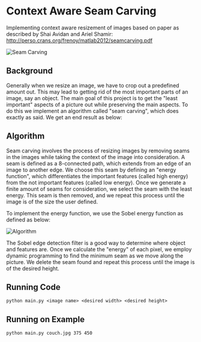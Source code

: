 # Context Aware Seam Carving
Implementing context aware resizement of images based on paper as described by Shai Avidan and Ariel Shamir: http://perso.crans.org/frenoy/matlab2012/seamcarving.pdf

![Seam Carving](http://i.imgur.com/vWPqYKT.gif)

## Background

Generally when we resize an image, we have to crop out a predefined amount out. This may lead to getting rid of the most important parts of an image, say an object. The main goal of this project is to get the "least important" aspects of a picture out while preserving the main aspects. To do this we implement an algorithm called "seam carving", which does exactly as said. We get an end result as below:

## Algorithm

Seam carving involves the process of resizing images by removing seams in the images while taking the context of the image into consideration. A seam is defined as a 8-connected path, which extends from an edge of an image to another edge. We choose this seam by defining an "energy function", which differentiates the important features (called high energy) from the not important features (called low energy). Once we generate a finite amount of seams for consideration, we select the seam with the least energy. This seam is then removed, and we repeat this process until the image is of the size the user defined. 


To implement the energy function, we use the Sobel energy function as defined as below: 

![Algorithm](http://i.imgur.com/KU8WC5u.png)

The Sobel edge detection filter is a good way to determine where object and features are. Once we calculate the "energy" of each pixel, we employ dynamic programming to find the minimum seam as we move along the picture. We delete the seam found and repeat this process until the image is of the desired height.

## Running Code
```
python main.py <image name> <desired width> <desired height>
```
## Running on Example
```
python main.py couch.jpg 375 450
```
